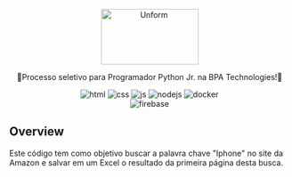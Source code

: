 <p align="center">
  <a href="https://bpatechnologies.com/">
    <img src="http://rpacongress.com.br/2018/wp-content/uploads/2018/02/bpa-tec.jpg" height="100" width="175" alt="Unform" />
  </a>
</p>

<p align="center">🚀Processo seletivo para Programador Python Jr. na BPA Technologies!🚀</p>

<div align="center">

![html](https://img.shields.io/badge/-HTML-orange)<space><space>
![css](https://img.shields.io/badge/-CSS-blue)<space><space>
![js](https://img.shields.io/badge/-JavaScript-yellow)<space><space>
![nodejs](https://img.shields.io/badge/-NodeJs-green)<space><space>
![docker](https://img.shields.io/badge/-Docker-blue)<space><space>  
![firebase](https://img.shields.io/badge/-FireBase-red)<space><space>
</div>

## Overview

Este código tem como objetivo buscar a palavra chave "Iphone" no site da Amazon e salvar em um Excel o resultado da primeira página desta busca.
